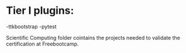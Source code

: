 # Tier I plugins:

-ttkbootstrap
-pytest

Scientific Computing folder cointains the projects needed to validate the certification at Freebootcamp.
